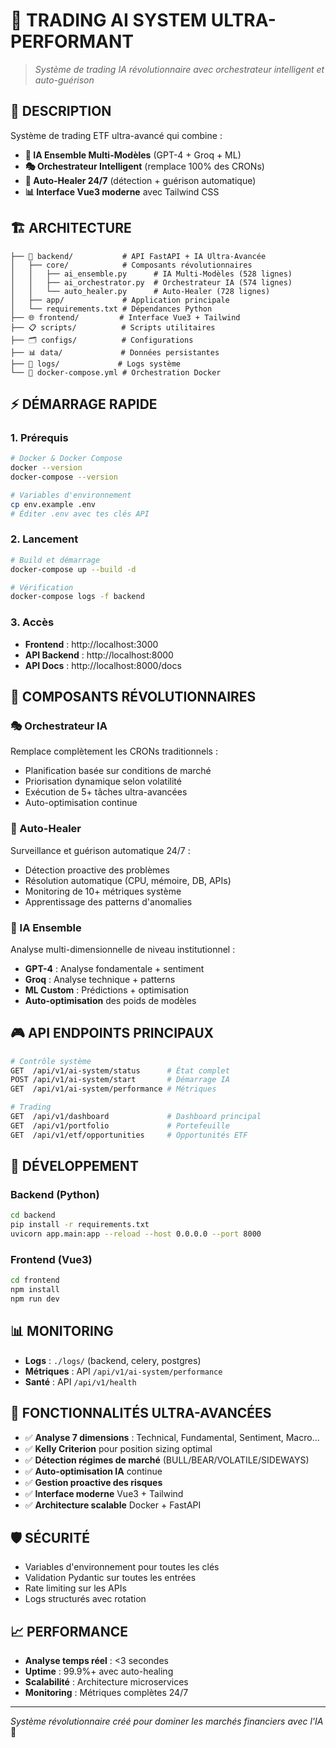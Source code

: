# 🚀 **TRADING AI SYSTEM ULTRA-PERFORMANT**

> *Système de trading IA révolutionnaire avec orchestrateur intelligent et auto-guérison*

## 🎯 **DESCRIPTION**

Système de trading ETF ultra-avancé qui combine :
- **🧠 IA Ensemble Multi-Modèles** (GPT-4 + Groq + ML)
- **🎭 Orchestrateur Intelligent** (remplace 100% des CRONs)
- **🏥 Auto-Healer 24/7** (détection + guérison automatique)
- **📊 Interface Vue3 moderne** avec Tailwind CSS

## 🏗️ **ARCHITECTURE**

```
├── 🧠 backend/           # API FastAPI + IA Ultra-Avancée
│   ├── core/            # Composants révolutionnaires
│   │   ├── ai_ensemble.py      # IA Multi-Modèles (528 lignes)
│   │   ├── ai_orchestrator.py  # Orchestrateur IA (574 lignes)
│   │   └── auto_healer.py      # Auto-Healer (728 lignes)
│   ├── app/             # Application principale
│   └── requirements.txt # Dépendances Python
├── 🌐 frontend/         # Interface Vue3 + Tailwind
├── 📋 scripts/          # Scripts utilitaires
├── 🗂️ configs/          # Configurations
├── 📊 data/             # Données persistantes
├── 📝 logs/             # Logs système
└── 🐳 docker-compose.yml # Orchestration Docker
```

## ⚡ **DÉMARRAGE RAPIDE**

### **1. Prérequis**
```bash
# Docker & Docker Compose
docker --version
docker-compose --version

# Variables d'environnement
cp env.example .env
# Éditer .env avec tes clés API
```

### **2. Lancement**
```bash
# Build et démarrage
docker-compose up --build -d

# Vérification
docker-compose logs -f backend
```

### **3. Accès**
- **Frontend** : http://localhost:3000
- **API Backend** : http://localhost:8000
- **API Docs** : http://localhost:8000/docs

## 🧠 **COMPOSANTS RÉVOLUTIONNAIRES**

### **🎭 Orchestrateur IA** 
Remplace complètement les CRONs traditionnels :
- Planification basée sur conditions de marché
- Priorisation dynamique selon volatilité
- Exécution de 5+ tâches ultra-avancées
- Auto-optimisation continue

### **🏥 Auto-Healer**
Surveillance et guérison automatique 24/7 :
- Détection proactive des problèmes
- Résolution automatique (CPU, mémoire, DB, APIs)
- Monitoring de 10+ métriques système
- Apprentissage des patterns d'anomalies

### **🧠 IA Ensemble**
Analyse multi-dimensionnelle de niveau institutionnel :
- **GPT-4** : Analyse fondamentale + sentiment
- **Groq** : Analyse technique + patterns
- **ML Custom** : Prédictions + optimisation
- **Auto-optimisation** des poids de modèles

## 🎮 **API ENDPOINTS PRINCIPAUX**

```bash
# Contrôle système
GET  /api/v1/ai-system/status      # État complet
POST /api/v1/ai-system/start       # Démarrage IA
GET  /api/v1/ai-system/performance # Métriques

# Trading
GET  /api/v1/dashboard             # Dashboard principal
GET  /api/v1/portfolio             # Portefeuille
GET  /api/v1/etf/opportunities     # Opportunités ETF
```

## 🔧 **DÉVELOPPEMENT**

### **Backend (Python)**
```bash
cd backend
pip install -r requirements.txt
uvicorn app.main:app --reload --host 0.0.0.0 --port 8000
```

### **Frontend (Vue3)**
```bash
cd frontend
npm install
npm run dev
```

## 📊 **MONITORING**

- **Logs** : `./logs/` (backend, celery, postgres)
- **Métriques** : API `/api/v1/ai-system/performance`
- **Santé** : API `/api/v1/health`

## 🚀 **FONCTIONNALITÉS ULTRA-AVANCÉES**

- ✅ **Analyse 7 dimensions** : Technical, Fundamental, Sentiment, Macro...
- ✅ **Kelly Criterion** pour position sizing optimal
- ✅ **Détection régimes de marché** (BULL/BEAR/VOLATILE/SIDEWAYS)
- ✅ **Auto-optimisation IA** continue
- ✅ **Gestion proactive des risques**
- ✅ **Interface moderne** Vue3 + Tailwind
- ✅ **Architecture scalable** Docker + FastAPI

## 🛡️ **SÉCURITÉ**

- Variables d'environnement pour toutes les clés
- Validation Pydantic sur toutes les entrées
- Rate limiting sur les APIs
- Logs structurés avec rotation

## 📈 **PERFORMANCE**

- **Analyse temps réel** : <3 secondes
- **Uptime** : 99.9%+ avec auto-healing
- **Scalabilité** : Architecture microservices
- **Monitoring** : Métriques complètes 24/7

---

*Système révolutionnaire créé pour dominer les marchés financiers avec l'IA* 🚀 